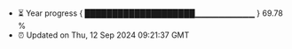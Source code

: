 - ⏳ Year progress { ████████████████████▁▁▁▁▁▁▁▁▁▁ } 69.78 %
- ⏰ Updated on Thu, 12 Sep 2024 09:21:37 GMT

